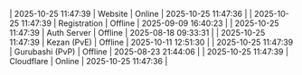 | 2025-10-25 11:47:39 | Website | Online | 2025-10-25 11:47:36 |
| 2025-10-25 11:47:39 | Registration | Offline | 2025-09-09 16:40:23 |
| 2025-10-25 11:47:39 | Auth Server | Offline | 2025-08-18 09:33:31 |
| 2025-10-25 11:47:39 | Kezan (PvE) | Offline | 2025-10-11 12:51:30 |
| 2025-10-25 11:47:39 | Gurubashi (PvP) | Offline | 2025-08-23 21:44:06 |
| 2025-10-25 11:47:39 | Cloudflare | Online | 2025-10-25 11:47:36 |
